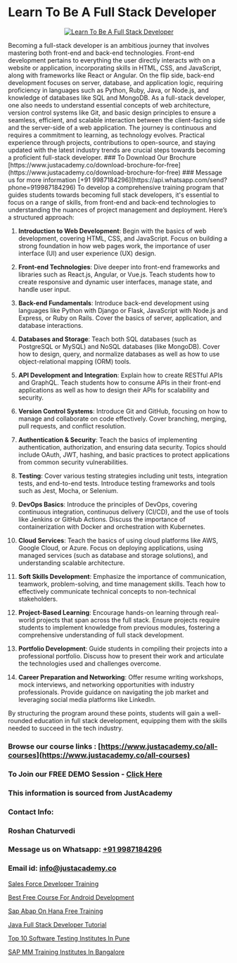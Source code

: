 # Learn To Be A Full Stack Developer

<p align="center">
  <a href="https://justacademy.co/program-detail/full-stack-web-development">
    <img src="https://justacademy.co/storage2/program_images/1704700371.webp" alt="Learn To Be A Full Stack Developer">
  </a>
</p>
Becoming a full-stack developer is an ambitious journey that involves mastering both front-end and back-end technologies. Front-end development pertains to everything the user directly interacts with on a website or application, incorporating skills in HTML, CSS, and JavaScript, along with frameworks like React or Angular. On the flip side, back-end development focuses on server, database, and application logic, requiring proficiency in languages such as Python, Ruby, Java, or Node.js, and knowledge of databases like SQL and MongoDB. As a full-stack developer, one also needs to understand essential concepts of web architecture, version control systems like Git, and basic design principles to ensure a seamless, efficient, and scalable interaction between the client-facing side and the server-side of a web application. The journey is continuous and requires a commitment to learning, as technology evolves. Practical experience through projects, contributions to open-source, and staying updated with the latest industry trends are crucial steps towards becoming a proficient full-stack developer.
### To Download Our Brochure [https://www.justacademy.co/download-brochure-for-free](https://www.justacademy.co/download-brochure-for-free)
### Message us for more information [+91 9987184296](https://api.whatsapp.com/send?phone=919987184296)
To develop a comprehensive training program that guides students towards becoming full stack developers, it's essential to focus on a range of skills, from front-end and back-end technologies to understanding the nuances of project management and deployment. Here’s a structured approach:

1) **Introduction to Web Development**: Begin with the basics of web development, covering HTML, CSS, and JavaScript. Focus on building a strong foundation in how web pages work, the importance of user interface (UI) and user experience (UX) design.

2) **Front-end Technologies**: Dive deeper into front-end frameworks and libraries such as React.js, Angular, or Vue.js. Teach students how to create responsive and dynamic user interfaces, manage state, and handle user input.

3) **Back-end Fundamentals**: Introduce back-end development using languages like Python with Django or Flask, JavaScript with Node.js and Express, or Ruby on Rails. Cover the basics of server, application, and database interactions.

4) **Databases and Storage**: Teach both SQL databases (such as PostgreSQL or MySQL) and NoSQL databases (like MongoDB). Cover how to design, query, and normalize databases as well as how to use object-relational mapping (ORM) tools.

5) **API Development and Integration**: Explain how to create RESTful APIs and GraphQL. Teach students how to consume APIs in their front-end applications as well as how to design their APIs for scalability and security.

6) **Version Control Systems**: Introduce Git and GitHub, focusing on how to manage and collaborate on code effectively. Cover branching, merging, pull requests, and conflict resolution.

7) **Authentication & Security**: Teach the basics of implementing authentication, authorization, and ensuring data security. Topics should include OAuth, JWT, hashing, and basic practices to protect applications from common security vulnerabilities.

8) **Testing**: Cover various testing strategies including unit tests, integration tests, and end-to-end tests. Introduce testing frameworks and tools such as Jest, Mocha, or Selenium.

9) **DevOps Basics**: Introduce the principles of DevOps, covering continuous integration, continuous delivery (CI/CD), and the use of tools like Jenkins or GitHub Actions. Discuss the importance of containerization with Docker and orchestration with Kubernetes.

10) **Cloud Services**: Teach the basics of using cloud platforms like AWS, Google Cloud, or Azure. Focus on deploying applications, using managed services (such as database and storage solutions), and understanding scalable architecture.

11) **Soft Skills Development**: Emphasize the importance of communication, teamwork, problem-solving, and time management skills. Teach how to effectively communicate technical concepts to non-technical stakeholders.

12) **Project-Based Learning**: Encourage hands-on learning through real-world projects that span across the full stack. Ensure projects require students to implement knowledge from previous modules, fostering a comprehensive understanding of full stack development.

13) **Portfolio Development**: Guide students in compiling their projects into a professional portfolio. Discuss how to present their work and articulate the technologies used and challenges overcome.

14) **Career Preparation and Networking**: Offer resume writing workshops, mock interviews, and networking opportunities with industry professionals. Provide guidance on navigating the job market and leveraging social media platforms like LinkedIn.

By structuring the program around these points, students will gain a well-rounded education in full stack development, equipping them with the skills needed to succeed in the tech industry.

### Browse our course links : [https://www.justacademy.co/all-courses](https://www.justacademy.co/all-courses) 
### To Join our FREE DEMO Session - [Click Here](https://www.justacademy.co/register-for-course-demo)


### This information is sourced from JustAcademy
### Contact Info:
### Roshan Chaturvedi
### Message us on Whatsapp: [+91 9987184296](https://api.whatsapp.com/send?phone=919987184296)
### Email id: [info@justacademy.co](mailto:info@justacademy.co)
                
[Sales Force Developer Training](https://www.linkedin.com/pulse/sales-force-developer-training-justacademy-2qhgc?trackingId=705FfJ9HfuBWwFwVKeFzLQ%3D%3D&lipi=urn%3Ali%3Apage%3Ad_flagship3_company_admin%3B1%2Fxl0s9nR82%2ByDHotTO0eg%3D%3D)

[Best Free Course For Android Development](https://www.linkedin.com/pulse/best-free-course-android-development-justacademy-sunnyvale-onqwc/)

[Sap Abap On Hana Free Training](https://medium.com/@kumarishimmi99/sap-abap-on-hana-free-training-469f7f195e46)

[Java Full Stack Developer Tutorial](https://medium.com/@akanshapatil/java-full-stack-developer-tutorial-b51c7231766c)

[Top 10 Software Testing Institutes In Pune](https://justacademyin.github.io/justacademy/top-10-software-testing-institutes-in-pune)

[SAP MM Training Institutes In Bangalore](https://justacademyin.github.io/Articles/SAP-MM-Training-Institutes-In-Bangalore)

